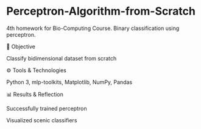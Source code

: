 # Perceptron-Algorithm-from-Scratch
4th homework for Bio-Computing Course. Binary classification using perceptron.

🎯 Objective

Classify bidimensional dataset from scratch

⚙️ Tools & Technologies

Python 3, mlp-toolkits, Matplotlib, NumPy, Pandas

📊 Results & Reflection

Successfully trained perceptron

Visualized scenic classifiers
